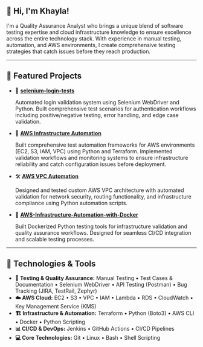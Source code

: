 ## 👋 Hi, I'm **Khayla**!  

I'm a Quality Assurance Analyst who brings a unique blend of software testing expertise and cloud infrastructure knowledge to ensure excellence across the entire technology stack. With experience in manual testing, automation, and AWS environments, I create comprehensive testing strategies that catch issues before they reach production.





---

## 🚀 **Featured Projects**

- 🧪 **[selenium-login-tests](https://github.com/K-Canzater/selenium-login-tests)**
  
  Automated login validation system using Selenium WebDriver and Python. Built comprehensive test scenarios for authentication workflows including positive/negative testing, error handling, and edge case validation.

- 🔧 **[AWS Infrastructure Automation](https://github.com/K-Canzater/AWS-Infrastructure-Automation-with-Terraform-GitHub-Actions-Boto3)**  

  Built comprehensive test automation frameworks for AWS environments (EC2, S3, IAM, VPC) using Python and Terraform. Implemented validation workflows and monitoring systems to ensure infrastructure reliability and catch configuration issues before deployment. 
 

- 🛠️ **[AWS VPC Automation](https://github.com/K-Canzater/AWS-VPC-Automation)**  

  Designed and tested custom AWS VPC architecture with automated validation for network security, routing functionality, and infrastructure compliance using Python automation scripts.


- 🐳 **[AWS-Infrastructure-Automation-with-Docker](https://github.com/K-Canzater/AWS-Infrastructure-Automation-with-Docker)**  

  Built Dockerized Python testing tools for infrastructure validation and quality assurance workflows. Designed for seamless CI/CD integration and scalable testing processes.





---

## 🔧 Technologies & Tools

- **🧪 Testing & Quality Assurance:** Manual Testing • Test Cases & Documentation • Selenium WebDriver • API Testing (Postman) • Bug Tracking (JIRA, TestRail, Zephyr)
- **☁️ AWS Cloud:** EC2 • S3 • VPC • IAM • Lambda • RDS • CloudWatch • Key Management Service (KMS)
- **🏗️ Infrastructure & Automation:** Terraform • Python (Boto3) • AWS CLI • Docker • Python Scripting
- **📊 CI/CD & DevOps:** Jenkins • GitHub Actions • CI/CD Pipelines
- **💻 Core Technologies:** Git • Linux • Bash • Shell Scripting









